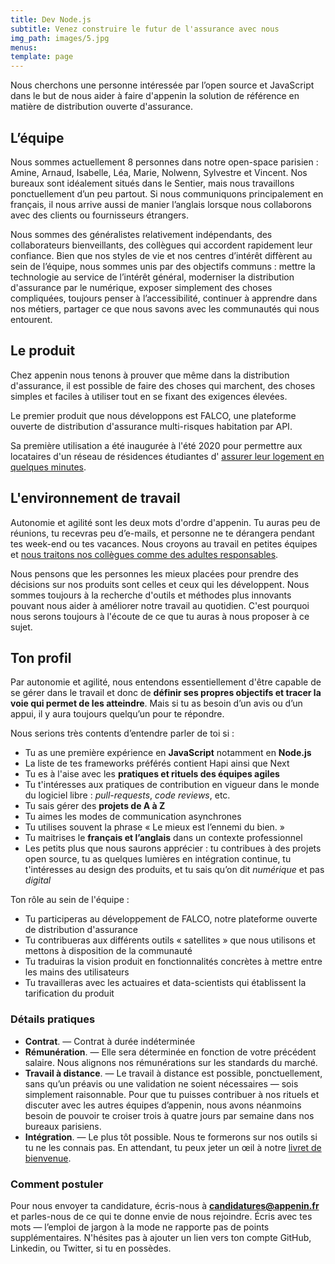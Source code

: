 ```yaml
---
title: Dev Node.js 
subtitle: Venez construire le futur de l'assurance avec nous
img_path: images/5.jpg
menus:
template: page
---
```


Nous cherchons une personne intéressée par l’open source et JavaScript dans le but 
de nous aider à faire d'appenin la solution de référence en matière de distribution 
ouverte d'assurance.

## L’équipe

Nous sommes actuellement 8 personnes dans notre open-space parisien : Amine, Arnaud, Isabelle, 
Léa, Marie, Nolwenn, Sylvestre et Vincent. Nos bureaux sont idéalement situés dans le Sentier, 
mais nous travaillons ponctuellement d’un peu partout. Si nous communiquons principalement en 
français, il nous arrive aussi de manier l’anglais lorsque nous collaborons avec des clients ou 
fournisseurs étrangers.

Nous sommes des généralistes relativement indépendants, des collaborateurs bienveillants, 
des collègues qui accordent rapidement leur confiance. 
Bien que nos styles de vie et nos centres d’intérêt diffèrent au sein de l’équipe, 
nous sommes unis par des objectifs communs : mettre la technologie au service de l’intérêt général, 
moderniser la distribution d'assurance par le numérique, exposer simplement des choses compliquées, 
toujours penser à l’accessibilité, continuer à apprendre dans nos métiers, 
partager ce que nous savons avec les communautés qui nous entourent.

## Le produit

Chez appenin nous tenons à prouver que même dans la distribution d'assurance, 
il est possible de faire des choses qui marchent, des choses simples et faciles à utiliser 
tout en se fixant des exigences élevées.

Le premier produit que nous développons est FALCO, une plateforme ouverte de distribution 
d'assurance multi-risques habitation par API. 

Sa première utilisation a été inaugurée à l'été 2020 pour permettre aux locataires 
d'un réseau de résidences étudiantes d' [assurer leur logement en quelques minutes](https://assurance.appenin.fr/studyo/).


## L'environnement de travail

Autonomie et agilité sont les deux mots d'ordre d'appenin. Tu auras peu de réunions, 
tu recevras peu d’e-mails, et personne ne te dérangera pendant tes week-end ou tes 
vacances. Nous croyons au travail en petites équipes et 
[nous traitons nos collègues comme des adultes responsables](https://appenin.github.io/appenin/charte.html).

Nous pensons que les personnes les mieux placées pour prendre des décisions sur nos produits 
sont celles et ceux qui les développent. Nous sommes toujours à la recherche d'outils et méthodes 
plus innovants pouvant nous aider à améliorer notre travail au quotidien. 
C'est pourquoi nous serons toujours à l'écoute de ce que tu auras à nous proposer à ce sujet.

## Ton profil

Par autonomie et agilité, nous entendons essentiellement d'être capable de se gérer dans le travail 
et donc de **définir ses propres objectifs et tracer la voie qui permet de les atteindre**. Mais si 
tu as besoin d’un avis ou d’un appui, il y aura toujours quelqu’un pour te répondre.

Nous serions très contents d’entendre parler de toi si :

* Tu as une première expérience en **JavaScript** notamment en **Node.js**
* La liste de tes frameworks préférés contient Hapi ainsi que Next
* Tu es à l'aise avec les **pratiques et rituels des équipes agiles**
* Tu t'intéresses aux pratiques de contribution en vigueur dans le monde du logiciel 
libre : *pull-requests*, *code reviews*, etc.
* Tu sais gérer des **projets de A à Z**
* Tu aimes les modes de communication asynchrones
* Tu utilises souvent la phrase « Le mieux est l’ennemi du bien. »
* Tu maitrises le **français et l’anglais** dans un contexte professionnel
* Les petits plus que nous saurons apprécier : tu contribues à des projets open source,
tu as quelques lumières en intégration continue, tu t'intéresses au design des produits,
et tu sais qu’on dit *numérique* et pas *digital*

Ton rôle au sein de l'équipe :
* Tu participeras au développement de FALCO, notre plateforme ouverte de distribution d'assurance
* Tu contribueras aux différents outils « satellites » que nous utilisons et mettons à disposition 
de la communauté
* Tu traduiras la vision produit en fonctionnalités concrètes à mettre entre les mains des utilisateurs
* Tu travailleras avec les actuaires et data-scientists qui établissent la tarification du produit


### Détails pratiques

* **Contrat**. — Contrat à durée indéterminée
* **Rémunération**. — Elle sera déterminée en fonction de votre précédent salaire. Nous alignons nos rémunérations sur 
les standards du marché.
* **Travail à distance**. — Le travail à distance est possible, ponctuellement, sans qu’un préavis ou 
une validation ne soient nécessaires — sois simplement raisonnable. Pour que tu puisses contribuer 
à nos rituels et discuter avec les autres équipes d’appenin, nous avons néanmoins besoin de pouvoir 
te croiser trois à quatre jours par semaine dans nos bureaux parisiens.
* **Intégration**. — Le plus tôt possible. Nous te formerons sur nos outils si tu ne les 
connais pas. En attendant, tu peux jeter un œil à notre [livret de bienvenue](https://appenin.github.io/appenin/).


### Comment postuler

Pour nous envoyer ta candidature, écris-nous à **candidatures@appenin.fr** et parles-nous de ce qui 
te donne envie de nous rejoindre. Écris avec tes mots — l’emploi de jargon à la mode ne 
rapporte pas de points supplémentaires. N'hésites pas à ajouter un lien vers ton compte GitHub, 
Linkedin, ou Twitter, si tu en possèdes.
